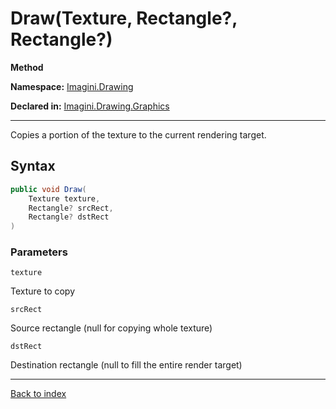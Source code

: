 # Draw(Texture, Rectangle?, Rectangle?)

**Method**

**Namespace:** [Imagini.Drawing](Imagini.Drawing.md)

**Declared in:** [Imagini.Drawing.Graphics](Imagini.Drawing.Graphics.md)

------



Copies a portion of the texture to the current rendering target.


## Syntax

```csharp
public void Draw(
	Texture texture,
	Rectangle? srcRect,
	Rectangle? dstRect
)
```

### Parameters

`texture`

Texture to copy

`srcRect`

Source rectangle (null for copying whole texture)

`dstRect`

Destination rectangle (null to fill the entire render target)

------

[Back to index](index.md)